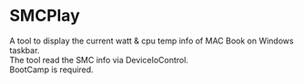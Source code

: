 # SMCPlay

A tool to display the current watt & cpu temp info of MAC Book on Windows taskbar.  
The tool read the SMC info via DeviceIoControl.  
BootCamp is required.
